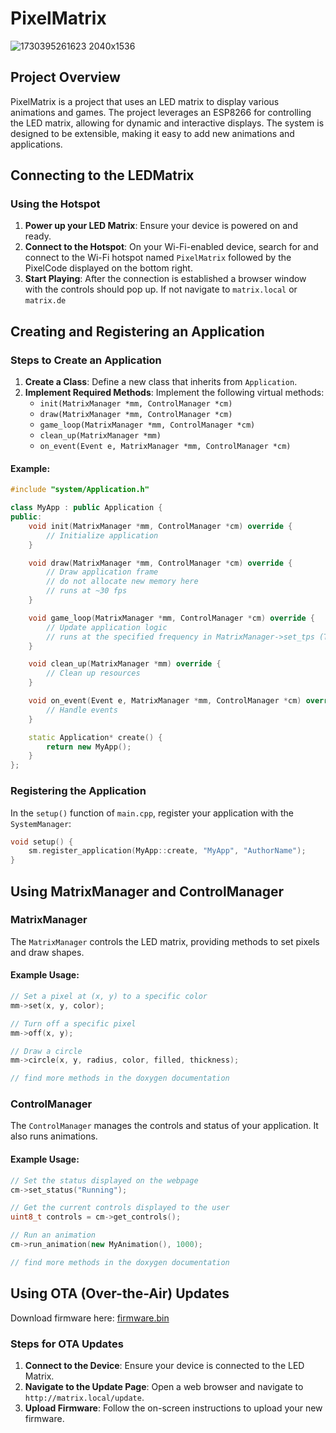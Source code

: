 # PixelMatrix
![1730395261623 2040x1536](https://github.com/user-attachments/assets/baf4c97d-f4ce-478e-8573-d94cbe39a0a4)

## Project Overview
PixelMatrix is a project that uses an LED matrix to display various animations and games. The project leverages an ESP8266 for controlling the LED matrix, allowing for dynamic and interactive displays. The system is designed to be extensible, making it easy to add new animations and applications.

## Connecting to the LEDMatrix

### Using the Hotspot
1. **Power up your LED Matrix**: Ensure your device is powered on and ready.
2. **Connect to the Hotspot**: On your Wi-Fi-enabled device, search for and connect to the Wi-Fi hotspot named `PixelMatrix` followed by the PixelCode displayed on the bottom right.
3. **Start Playing**: After the connection is established a browser window with the controls should pop up. If not navigate to `matrix.local` or `matrix.de`

## Creating and Registering an Application

### Steps to Create an Application
1. **Create a Class**: Define a new class that inherits from `Application`.
2. **Implement Required Methods**: Implement the following virtual methods:
   - `init(MatrixManager *mm, ControlManager *cm)`
   - `draw(MatrixManager *mm, ControlManager *cm)`
   - `game_loop(MatrixManager *mm, ControlManager *cm)`
   - `clean_up(MatrixManager *mm)`
   - `on_event(Event e, MatrixManager *mm, ControlManager *cm)`

#### Example:
```c++
#include "system/Application.h"

class MyApp : public Application {
public:
    void init(MatrixManager *mm, ControlManager *cm) override {
        // Initialize application
    }

    void draw(MatrixManager *mm, ControlManager *cm) override {
        // Draw application frame
        // do not allocate new memory here
        // runs at ~30 fps
    }

    void game_loop(MatrixManager *mm, ControlManager *cm) override {
        // Update application logic
        // runs at the specified frequency in MatrixManager->set_tps (Ticks per Second)
    }

    void clean_up(MatrixManager *mm) override {
        // Clean up resources
    }

    void on_event(Event e, MatrixManager *mm, ControlManager *cm) override {
        // Handle events
    }

    static Application* create() {
        return new MyApp();
    }
};
```

### Registering the Application
In the `setup()` function of `main.cpp`, register your application with the `SystemManager`:
```c++
void setup() {
    sm.register_application(MyApp::create, "MyApp", "AuthorName");
}
```

## Using MatrixManager and ControlManager

### MatrixManager
The `MatrixManager` controls the LED matrix, providing methods to set pixels and draw shapes.

#### Example Usage:
```c++
// Set a pixel at (x, y) to a specific color
mm->set(x, y, color);

// Turn off a specific pixel
mm->off(x, y);

// Draw a circle
mm->circle(x, y, radius, color, filled, thickness);

// find more methods in the doxygen documentation
```

### ControlManager
The `ControlManager` manages the controls and status of your application. It also runs animations.

#### Example Usage:
```c++
// Set the status displayed on the webpage
cm->set_status("Running");

// Get the current controls displayed to the user
uint8_t controls = cm->get_controls();

// Run an animation
cm->run_animation(new MyAnimation(), 1000);

// find more methods in the doxygen documentation
```

## Using OTA (Over-the-Air) Updates

Download firmware here: [firmware.bin](https://github.com/WRI-Obernburg/PixelMatrix/releases)

### Steps for OTA Updates
1. **Connect to the Device**: Ensure your device is connected to the LED Matrix.
2. **Navigate to the Update Page**: Open a web browser and navigate to `http://matrix.local/update`.
3. **Upload Firmware**: Follow the on-screen instructions to upload your new firmware.

